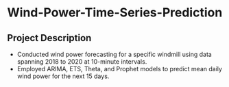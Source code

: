 # Wind-Power-Time-Series-Prediction

## Project Description
  - Conducted wind power forecasting for a specific windmill using data spanning 2018 to 2020 at 10-minute intervals. 
  - Employed ARIMA, ETS, Theta, and Prophet models to predict mean daily wind power for the next 15 days.
